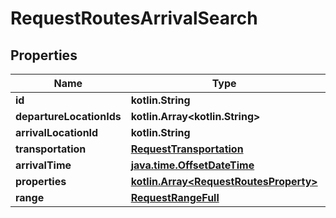 
# RequestRoutesArrivalSearch

## Properties
Name | Type | Description | Notes
------------ | ------------- | ------------- | -------------
**id** | **kotlin.String** |  | 
**departureLocationIds** | **kotlin.Array&lt;kotlin.String&gt;** |  | 
**arrivalLocationId** | **kotlin.String** |  | 
**transportation** | [**RequestTransportation**](RequestTransportation.md) |  | 
**arrivalTime** | [**java.time.OffsetDateTime**](java.time.OffsetDateTime.md) |  | 
**properties** | [**kotlin.Array&lt;RequestRoutesProperty&gt;**](RequestRoutesProperty.md) |  | 
**range** | [**RequestRangeFull**](RequestRangeFull.md) |  |  [optional]



